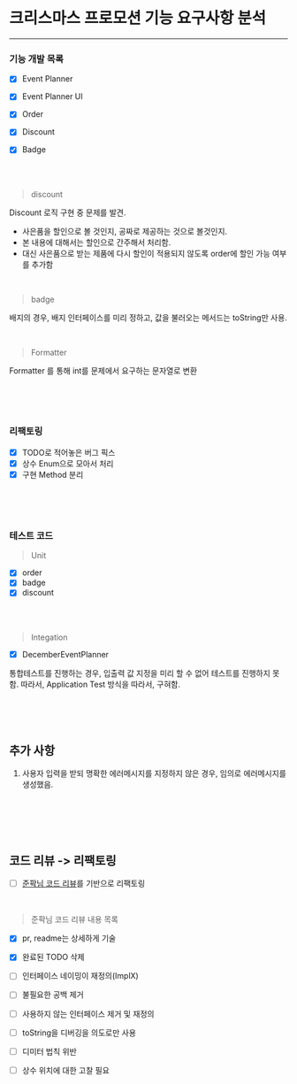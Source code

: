 # 크리스마스 프로모션 기능 요구사항 분석

---

### 기능 개발 목록
- [x] Event Planner
- [x] Event Planner UI
- [x] Order
- [x] Discount
- [x] Badge


<br>
<br>

> discount

Discount 로직 구현 중 문제를 발견.
* 사은품을 할인으로 볼 것인지, 공짜로 제공하는 것으로 볼것인지.
* 본 내용에 대해서는 할인으로 간주해서 처리함.
* 대신 사은품으로 받는 제품에 다시 할인이 적용되지 않도록 order에 할인 가능 여부를 추가함

<br>

> badge

배지의 경우, 배지 인터페이스를 미리 정하고, 값을 불러오는 메서드는 toString만 사용.

<br>

> Formatter

Formatter 를 통해 int를 문제에서 요구하는 문자열로 변환

<br>
<br>
<br>

### 리팩토링
- [x] TODO로 적어놓은 버그 픽스
- [x] 상수 Enum으로 모아서 처리
- [x] 구현 Method 분리

<br>
<br>
<br>

### 테스트 코드

> Unit
- [x] order
- [x] badge
- [x] discount

<br>
<br>

> Integation
- [x] DecemberEventPlanner


통합테스트를 진행하는 경우, 입출력 값 지정을 미리 할 수 없어 테스트를 진행하지 못함. 따라서, Application Test 방식을 따라서, 구혀함.

<br>
<br>
<br>

## 추가 사항

1. 사용자 입력을 받되 명확한 에러메시지를 지정하지 않은 경우, 임의로 에러메시지를 생성했음.


<br>
<br>
<br>
<br>


## 코드 리뷰 -> 리팩토링

- [ ] [준팍님 코드 리뷰](https://github.com/kukjun/java-christmas-6-kukjun/pulls)를 기반으로 리팩토링

<br>

> 준팍님 코드 리뷰 내용 목록
- [x] pr, readme는 상세하게 기술
- [x] 완료된 TODO 삭제
- [ ] 인터페이스 네이밍이 재정의(ImplX)
- [ ] 불필요한 공백 제거
- [ ] 사용하지 않는 인터페이스 제거 및 재정의
- [ ] toString을 디버깅을 의도로만 사용
- [ ] 디미터 법칙 위반
- [ ] 상수 위치에 대한 고찰 필요

